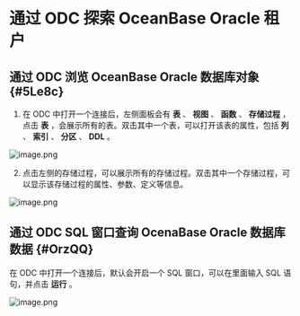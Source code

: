 通过 ODC 探索 OceanBase Oracle 租户 
==================================================



通过 ODC 浏览 OceanBase Oracle 数据库对象 {#5Le8c}
-----------------------------------------

1. 在 ODC 中打开一个连接后，左侧面板会有 **表** 、 **视图** 、 **函数** 、 **存储过程** ，点击 **表** ，会展示所有的表。双击其中一个表，可以打开该表的属性，包括 **列** 、 **索引** 、 **分区** 、 **DDL** 。

   




![image.png](https://static-aliyun-doc.oss-accelerate.aliyuncs.com/assets/img/zh-CN/6901155061/p148891.png "image.png")

2. 点击左侧的存储过程，可以展示所有的存储过程。双击其中一个存储过程，可以显示该存储过程的属性、参数、定义等信息。




![image.png](https://static-aliyun-doc.oss-accelerate.aliyuncs.com/assets/img/zh-CN/6901155061/p148892.png "image.png")

通过 ODC SQL 窗口查询 OcenaBase Oracle 数据库数据 {#OrzQQ}
-----------------------------------------------

在 ODC 中打开一个连接后，默认会开启一个 SQL 窗口，可以在里面输入 SQL 语句，并点击 **运行** 。

![image.png](https://static-aliyun-doc.oss-accelerate.aliyuncs.com/assets/img/zh-CN/6901155061/p148893.png "image.png")
